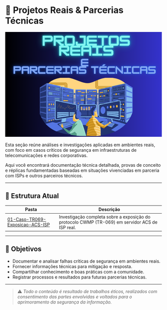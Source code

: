 # 🚀 Projetos Reais & Parcerias Técnicas

<p align="center">
  <img src="../assets/projetos-reais-e-parcerias-tecnicas.png" alt="Projetos reais e parcerias tecnicas" width="800"/>
</p>

Esta seção reúne análises e investigações aplicadas em ambientes reais, com foco em casos críticos de segurança em infraestruturas de telecomunicações e redes corporativas. 

Aqui você encontrará documentação técnica detalhada, provas de conceito e réplicas fundamentadas baseadas em situações vivenciadas em parceria com ISPs e outros parceiros técnicos.

---

## 📂 Estrutura Atual

| Pasta                             | Descrição                                                                                       |
|-----------------------------------|-------------------------------------------------------------------------------------------------|
| [01-Caso-TR069-Exposicao-ACS-ISP](01-Caso-TR069-Exposicao-ACS-ISP/README.md) | Investigação completa sobre a exposição do protocolo CWMP (TR-069) em servidor ACS de ISP real. |

---

## 🎯 Objetivos

- Documentar e analisar falhas críticas de segurança em ambientes reais.
- Fornecer informações técnicas para mitigação e resposta.
- Compartilhar conhecimento e boas práticas com a comunidade.
- Registrar processos e resultados para futuras parcerias técnicas.

---

> ⚠️ *Todo o conteúdo é resultado de trabalhos éticos, realizados com consentimento das partes envolvidas e voltados para o aprimoramento da segurança da informação.*
